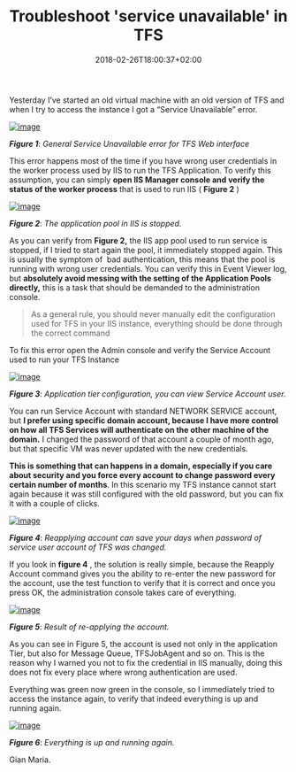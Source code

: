 ﻿---
title: "Troubleshoot 'service unavailable' in TFS"
description: ""
date: 2018-02-26T18:00:37+02:00
draft: false
tags: [Team Foundation Server]
categories: [Tfs]
---
Yesterday I’ve started an old virtual machine with an old version of TFS and when I try to access the instance I got a “Service Unavailable” error.

[![image](https://www.codewrecks.com/blog/wp-content/uploads/2018/02/image_thumb-6.png "image")](https://www.codewrecks.com/blog/wp-content/uploads/2018/02/image-6.png)

 ***Figure 1***: *General Service Unavailable error for TFS Web interface*

This error happens most of the time if you have wrong user credentials in the worker process used by IIS to run the TFS Application. To verify this assumption, you can simply  **open IIS Manager console and verify the status of the worker process** that is used to run IIS ( **Figure 2** )

[![image](https://www.codewrecks.com/blog/wp-content/uploads/2018/02/image_thumb-7.png "image")](https://www.codewrecks.com/blog/wp-content/uploads/2018/02/image-7.png)

 ***Figure 2***: *The application pool in IIS is stopped.*

As you can verify from  **Figure 2,** the IIS app pool used to run service is stopped, if I tried to start again the pool, it immediately stopped again. This is usually the symptom of  bad authentication, this means that the pool is running with wrong user credentials. You can verify this in Event Viewer log, but  **absolutely avoid messing with the setting of the Application Pools directly,** this is a task that should be demanded to the administration console.

> As a general rule, you should never manually edit the configuration used for TFS in your IIS instance, everything should be done through the correct command

To fix this error open the Admin console and verify the Service Account used to run your TFS Instance

[![image](https://www.codewrecks.com/blog/wp-content/uploads/2018/02/image_thumb-8.png "image")](https://www.codewrecks.com/blog/wp-content/uploads/2018/02/image-8.png)

 ***Figure 3***: *Application tier configuration, you can view Service Account user.*

You can run Service Account with standard NETWORK SERVICE account, but **I prefer using specific domain account, because I have more control on how all TFS Services will authenticate on the other machine of the domain.** I changed the password of that account a couple of month ago, but that specific VM was never updated with the new credentials.

 **This is something that can happens in a domain, especially if you care about security and you force every account to change password every certain number of months**. In this scenario my TFS instance cannot start again because it was still configured with the old password, but you can fix it with a couple of clicks.

[![image](https://www.codewrecks.com/blog/wp-content/uploads/2018/02/image_thumb-9.png "image")](https://www.codewrecks.com/blog/wp-content/uploads/2018/02/image-9.png)

 ***Figure 4***: *Reapplying account can save your days when password of service user account of TFS was changed.*

If you look in  **figure 4** , the solution is really simple, because the Reapply Account command gives you the ability to re-enter the new password for the account, use the test function to verify that it is correct and once you press OK, the administration console takes care of everything.

[![image](https://www.codewrecks.com/blog/wp-content/uploads/2018/02/image_thumb-10.png "image")](https://www.codewrecks.com/blog/wp-content/uploads/2018/02/image-10.png)

 ***Figure 5***: *Result of re-applying the account.*

As you can see in Figure 5, the account is used not only in the application Tier, but also for Message Queue, TFSJobAgent and so on. This is the reason why I warned you not to fix the credential in IIS manually, doing this does not fix every place where wrong authentication are used.

Everything was green now green in the console, so I immediately tried to access the instance again, to verify that indeed everything is up and running again.

[![image](https://www.codewrecks.com/blog/wp-content/uploads/2018/02/image_thumb-11.png "image")](https://www.codewrecks.com/blog/wp-content/uploads/2018/02/image-11.png)

 ***Figure 6***: *Everything is up and running again.*

Gian Maria.
